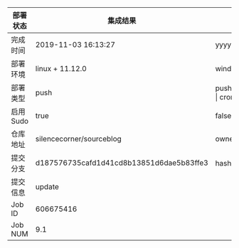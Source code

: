 部署状态 | 集成结果 | 参考值
---|---|---
完成时间 | 2019-11-03 16:13:27 | yyyy-mm-dd hh:mm:ss
部署环境 | linux + 11.12.0 | window \| linux + stable
部署类型 | push | push \| pull_request \| api \| cron
启用Sudo | true | false \| true
仓库地址 | silencecorner/sourceblog | owner_name/repo_name
提交分支 | d187576735cafd1d41cd8b13851d6dae5b83ffe3 | hash 16位
提交信息 | update |
Job ID   | 606675416 |
Job NUM  | 9.1 |

